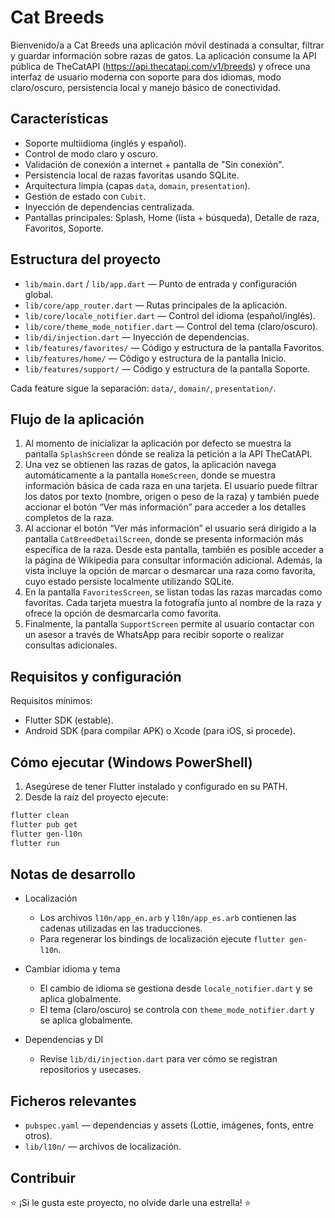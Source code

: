 # Cat Breeds

Bienvenido/a a Cat Breeds una aplicación móvil destinada a consultar, filtrar y guardar información sobre razas de gatos. La aplicación consume la API pública de TheCatAPI (https://api.thecatapi.com/v1/breeds) y ofrece una interfaz de usuario moderna con soporte para dos idiomas, modo claro/oscuro, persistencia local y manejo básico de conectividad.

## Características

- Soporte multiidioma (inglés y español).
- Control de modo claro y oscuro.
- Validación de conexión a internet + pantalla de "Sin conexión".
- Persistencia local de razas favoritas usando SQLite.
- Arquitectura limpia (capas `data`, `domain`, `presentation`).
- Gestión de estado con `Cubit`.
- Inyección de dependencias centralizada.
- Pantallas principales: Splash, Home (lista + búsqueda), Detalle de raza, Favoritos, Soporte.

## Estructura del proyecto

- `lib/main.dart` / `lib/app.dart` — Punto de entrada y configuración global.
- `lib/core/app_router.dart` — Rutas principales de la aplicación.
- `lib/core/locale_notifier.dart` — Control del idioma (español/inglés).
- `lib/core/theme_mode_notifier.dart` — Control del tema (claro/oscuro).
- `lib/di/injection.dart` — Inyección de dependencias.
- `lib/features/favorites/` — Código y estructura de la pantalla Favoritos.
- `lib/features/home/` — Código y estructura de la pantalla Inicio.
- `lib/features/support/` — Código y estructura de la pantalla Soporte.

Cada feature sigue la separación: `data/`, `domain/`, `presentation/`.

## Flujo de la aplicación

1. Al momento de inicializar la aplicación por defecto se muestra la pantalla `SplashScreen` dónde se realiza la petición a la API TheCatAPI.
2. Una vez se obtienen las razas de gatos, la aplicación navega automáticamente a la pantalla `HomeScreen`, donde se muestra información básica de cada raza en una tarjeta. El usuario puede filtrar los datos por texto (nombre, origen o peso de la raza) y también puede accionar el botón “Ver más información” para acceder a los detalles completos de la raza.
3. Al accionar el botón “Ver más información” el usuario será dirigido a la pantalla `CatBreedDetailScreen`, donde se presenta información más específica de la raza. Desde esta pantalla, también es posible acceder a la página de Wikipedia para consultar información adicional. Además, la vista incluye la opción de marcar o desmarcar una raza como favorita, cuyo estado persiste localmente utilizando SQLite.
4. En la pantalla `FavoritesScreen`, se listan todas las razas marcadas como favoritas. Cada tarjeta muestra la fotografía junto al nombre de la raza y ofrece la opción de desmarcarla como favorita.
5. Finalmente, la pantalla `SupportScreen` permite al usuario contactar con un asesor a través de WhatsApp para recibir soporte o realizar consultas adicionales.

## Requisitos y configuración

Requisitos mínimos:

- Flutter SDK (estable).
- Android SDK (para compilar APK) o Xcode (para iOS, si procede).

## Cómo ejecutar (Windows PowerShell)

1. Asegúrese de tener Flutter instalado y configurado en su PATH.
2. Desde la raíz del proyecto ejecute:

```powershell
flutter clean
flutter pub get
flutter gen-l10n
flutter run
```

## Notas de desarrollo

- Localización
  - Los archivos `l10n/app_en.arb` y `l10n/app_es.arb` contienen las cadenas utilizadas en las traducciones.
  - Para regenerar los bindings de localización ejecute `flutter gen-l10n`.

- Cambiar idioma y tema
  - El cambio de idioma se gestiona desde `locale_notifier.dart` y se aplica globalmente.
  - El tema (claro/oscuro) se controla con `theme_mode_notifier.dart` y se aplica globalmente.

- Dependencias y DI
  - Revise `lib/di/injection.dart` para ver cómo se registran repositorios y usecases.

## Ficheros relevantes

- `pubspec.yaml` — dependencias y assets (Lottie, imágenes, fonts, entre otros).
- `lib/l10n/` — archivos de localización.

## Contribuir

⭐ ¡Si le gusta este proyecto, no olvide darle una estrella! ⭐

